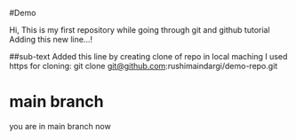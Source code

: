 #Demo

Hi, This is my first repository while going through git and github tutorial
Adding this new line...!

##sub-text
Added this line by creating clone of repo in local maching
I used https for cloning:
git clone git@github.com:rushimaindargi/demo-repo.git

# main branch
you are in main branch now